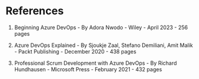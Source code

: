 # References
1. Beginning Azure DevOps - By Adora Nwodo - Wiley - April 2023 - 256 pages

2. Azure DevOps Explained - By Sjoukje Zaal, Stefano Demiliani, Amit Malik - Packt Publishing - December 2020 - 438 pages
   
3. Professional Scrum Development with Azure DevOps - By Richard Hundhausen - Microsoft Press - February 2021 - 432 pages

